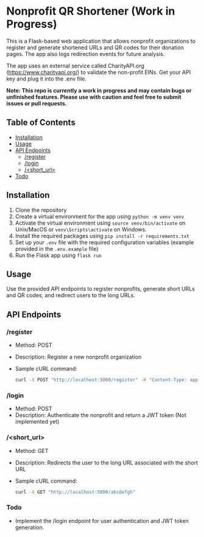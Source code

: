 # Nonprofit QR Shortener (Work in Progress)

This is a Flask-based web application that allows nonprofit organizations to register and generate shortened URLs and QR codes for their donation pages. The app also logs redirection events for future analysis.

The app uses an external service called CharityAPI.org (https://www.charityapi.org/) to validate the non-profit EINs. Get your API key and plug it into the .env file.

**Note: This repo is currently a work in progress and may contain bugs or unfinished features. Please use with caution and feel free to submit issues or pull requests.**

## Table of Contents

- [Installation](#installation)
- [Usage](#usage)
- [API Endpoints](#api-endpoints)
  - [/register](#register)
  - [/login](#login)
  - [/<short_url>](#short_url)
- [Todo](#todo)

## Installation

1. Clone the repository
2. Create a virtual environment for the app using `python -m venv venv`
3. Activate the virtual environment using `source venv/bin/activate` on Unix/MacOS or `venv\Scripts\activate` on Windows.
4. Install the required packages using `pip install -r requirements.txt`
5. Set up your `.env` file with the required configuration variables (example provided in the `.env.example` file)
6. Run the Flask app using `flask run`


## Usage

Use the provided API endpoints to register nonprofits, generate short URLs and QR codes, and redirect users to the long URLs.

## API Endpoints

### /register

- Method: POST
- Description: Register a new nonprofit organization
- Sample cURL command:

  ```bash
  curl -X POST "http://localhost:5000/register" -H "Content-Type: application/json" -d '{"name": "Test Nonprofit", "email": "test@example.com", "password": "test_password", "long_url": "https://example.com/donate", "ein": "12-3456789"}'
  ```

### /login

- Method: POST
- Description: Authenticate the nonprofit and return a JWT token (Not implemented yet)

### /<short_url>

- Method: GET
- Description: Redirects the user to the long URL associated with the short URL
- Sample cURL command:

  ```bash
  curl -X GET "http://localhost:5000/abcdefgh"
  ```

### Todo
- Implement the /login endpoint for user authentication and JWT token generation.

